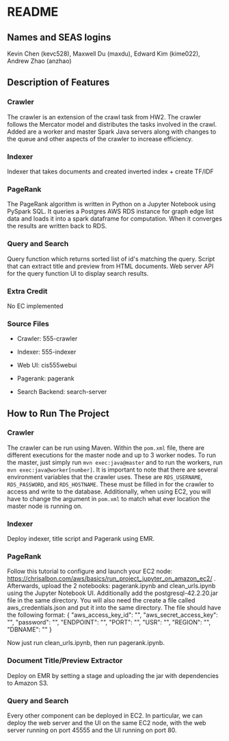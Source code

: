 # README

## Names and SEAS logins

Kevin Chen (kevc528), Maxwell Du (maxdu), Edward Kim (kime022), Andrew Zhao (anzhao)

## Description of Features

### Crawler

The crawler is an extension of the crawl task from HW2. The crawler follows the Mercator model and distributes the tasks involved in the crawl. Added are a worker and master Spark Java servers along with changes to the queue and other aspects of the crawler to increase efficiency.

### Indexer

Indexer that takes documents and created inverted index + create TF/IDF

### PageRank

The PageRank algorithm is written in Python on a Jupyter Notebook using PySpark SQL. It queries a Postgres AWS RDS instance for graph edge list
data and loads it into a spark dataframe for computation. When it converges the results are written back to RDS.

### Query and Search

Query function which returns sorted list of id's matching the query.
Script that can extract title and preview from HTML documents.
Web server API for the query function
UI to display search results.

### Extra Credit

No EC implemented

### Source Files

* Crawler: 555-crawler

* Indexer: 555-indexer

* Web UI: cis555webui

* Pagerank: pagerank

* Search Backend: search-server

## How to Run The Project

### Crawler

The crawler can be run using Maven. Within the `pom.xml` file, there are different executions for the master node and up to 3 worker nodes.
To run the master, just simply run `mvn exec:java@master` and to run the workers, run `mvn exec:java@worker[number]`.
It is important to note that there are several environment variables that the crawler uses. These are `RDS_USERNAME`, `RDS_PASSWORD`,
and `RDS_HOSTNAME`. These must be filled in for the crawler to access and write to the database. Additionally,
when using EC2, you will have to change the argument in `pom.xml` to match what ever location the master node is running on.

### Indexer

Deploy indexer, title script and Pagerank using EMR.

### PageRank

Follow this tutorial to configure and launch your EC2 node: https://chrisalbon.com/aws/basics/run_project_jupyter_on_amazon_ec2/ . Afterwards,
upload the 2 notebooks: pagerank.ipynb and clean_urls.ipynb using the Jupyter Notebook UI. Additionally add the postgresql-42.2.20.jar file in
the same directory. You will also need the create a file called aws_credentials.json and put it into the same directory. The file should have the
following format:
{
"aws_access_key_id": "",
"aws_secret_access_key": "",
"password": "",
"ENDPOINT": "",
"PORT": "",
"USR": "",
"REGION": "",
"DBNAME": ""
}

Now just run clean_urls.ipynb, then run pagerank.ipynb.

### Document Title/Preview Extractor

Deploy on EMR by setting a stage and uploading the jar with dependencies to Amazon S3.

### Query and Search

Every other component can be deployed in EC2.
In particular, we can deploy the web server and the UI on the same EC2 node,
with the web server running on port 45555 and the UI running on port 80.
